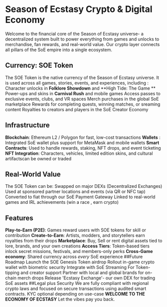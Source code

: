 # Season of Ecstasy Crypto & Digital Economy
Welcome to the financial core of the Season of Ecstasy universe- a decentralized system built to power everything from games and unlocks to merchandise, fan rewards, and real-world value. Our crypto layer connects all pillars of the SoE empire into a single ecosystem.
## Currency: SOE Token 
The SOE Token is the native currency of the Season of Ecstasy universe. It is used across all games, stories, events, and experiences, including :
Character unlocks in **Folklore Showdown** and **High Tide: The Game **
Power-ups and skins in **Carnival Rush** and mobile games
Access passes to exclusive events, clubs, and VR spaces
Merch purchases in the global SoE marketplace
Rewards for completing quests, winning matches, or sreaming content
Royalties to creators and players in the SoE Creator Economy
## Infrastructure
**Blockchain**: Ethereum L2 / Polygon for fast, low-cost transactions
**Wallets** : Integrated SoE wallet plus support for MetaMask and mobile wallets
**Smart Contracts**: Used to handle rewards, staking, NFT drops, and event ticketing
**NFT Integration**: Characters, vehicles, limited edition skins, and cultural artifactscan be owned or traded
## Real-World Value
The SOE Token can be:
Swapped on major DEXs (Decentralized Exchanges)
Used at sponsored partner locations and events (via QR or NFC tap)
Converted to fiat through our SoE Payment Gateway
Linked to real-world games and IRL achievements (win a race , earn crypto)
## Features
**Play-to-Earn (P2E)**: Games reward users with SOE tokens for skill or contribution
**Create-to-Earn**: Artists, modders, and storytellers earn royalties from their drops
**Marketplace**: Buy, Sell or rent digital assets tied to lore, brands, and your own creations
**Access Tiers**: Token-based tiers inlock secret missions, festivals, and members-only perks
**Cross-Game economy**: Shared currency across *every* SoE experience
##Future Roadmap
Launch the SOE Genesis Token airdrop
Rollout in-game crypto wallet with biometric security
Integrate with SoE Streaming For Token-tipping and creator support
Partner with local and global brands for on-chain merch drops
Release 'Ecstasy Exchange'- our own DEX for trading SoE assets
##Legal plus Security
We are fully compliant with regional crypto laws and focused on secure transactions using audited smart contracts. KYC optional depending on use-case
**WELCOME TO THE ECONOMY OF ECSTASY**
Let the vibes pay you back.
